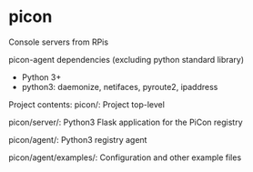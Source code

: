 # picon
Console servers from RPis




picon-agent dependencies (excluding python standard library)
- Python 3+
- python3: daemonize, netifaces, pyroute2, ipaddress


Project contents:
picon/: Project top-level 

picon/server/: Python3 Flask application for the PiCon registry

picon/agent/: Python3 registry agent

picon/agent/examples/: Configuration and other example files


